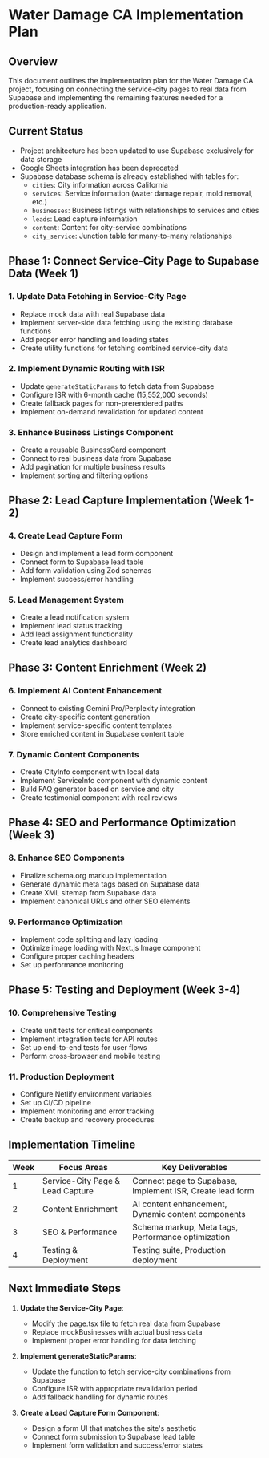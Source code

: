 # Water Damage CA Implementation Plan

## Overview
This document outlines the implementation plan for the Water Damage CA project, focusing on connecting the service-city pages to real data from Supabase and implementing the remaining features needed for a production-ready application.

## Current Status
- Project architecture has been updated to use Supabase exclusively for data storage
- Google Sheets integration has been deprecated
- Supabase database schema is already established with tables for:
  - `cities`: City information across California
  - `services`: Service information (water damage repair, mold removal, etc.)
  - `businesses`: Business listings with relationships to services and cities
  - `leads`: Lead capture information
  - `content`: Content for city-service combinations
  - `city_service`: Junction table for many-to-many relationships

## Phase 1: Connect Service-City Page to Supabase Data (Week 1)

### 1. Update Data Fetching in Service-City Page
- Replace mock data with real Supabase data
- Implement server-side data fetching using the existing database functions
- Add proper error handling and loading states
- Create utility functions for fetching combined service-city data

### 2. Implement Dynamic Routing with ISR
- Update `generateStaticParams` to fetch data from Supabase
- Configure ISR with 6-month cache (15,552,000 seconds)
- Create fallback pages for non-prerendered paths
- Implement on-demand revalidation for updated content

### 3. Enhance Business Listings Component
- Create a reusable BusinessCard component
- Connect to real business data from Supabase
- Add pagination for multiple business results
- Implement sorting and filtering options

## Phase 2: Lead Capture Implementation (Week 1-2)

### 4. Create Lead Capture Form
- Design and implement a lead form component
- Connect form to Supabase lead table
- Add form validation using Zod schemas
- Implement success/error handling

### 5. Lead Management System
- Create a lead notification system
- Implement lead status tracking
- Add lead assignment functionality
- Create lead analytics dashboard

## Phase 3: Content Enrichment (Week 2)

### 6. Implement AI Content Enhancement
- Connect to existing Gemini Pro/Perplexity integration
- Create city-specific content generation
- Implement service-specific content templates
- Store enriched content in Supabase content table

### 7. Dynamic Content Components
- Create CityInfo component with local data
- Implement ServiceInfo component with dynamic content
- Build FAQ generator based on service and city
- Create testimonial component with real reviews

## Phase 4: SEO and Performance Optimization (Week 3)

### 8. Enhance SEO Components
- Finalize schema.org markup implementation
- Generate dynamic meta tags based on Supabase data
- Create XML sitemap from Supabase data
- Implement canonical URLs and other SEO elements

### 9. Performance Optimization
- Implement code splitting and lazy loading
- Optimize image loading with Next.js Image component
- Configure proper caching headers
- Set up performance monitoring

## Phase 5: Testing and Deployment (Week 3-4)

### 10. Comprehensive Testing
- Create unit tests for critical components
- Implement integration tests for API routes
- Set up end-to-end tests for user flows
- Perform cross-browser and mobile testing

### 11. Production Deployment
- Configure Netlify environment variables
- Set up CI/CD pipeline
- Implement monitoring and error tracking
- Create backup and recovery procedures

## Implementation Timeline

| Week | Focus Areas | Key Deliverables |
|------|-------------|------------------|
| 1    | Service-City Page & Lead Capture | Connect page to Supabase, Implement ISR, Create lead form |
| 2    | Content Enrichment | AI content enhancement, Dynamic content components |
| 3    | SEO & Performance | Schema markup, Meta tags, Performance optimization |
| 4    | Testing & Deployment | Testing suite, Production deployment |

## Next Immediate Steps

1. **Update the Service-City Page**:
   - Modify the page.tsx file to fetch real data from Supabase
   - Replace mockBusinesses with actual business data
   - Implement proper error handling for data fetching

2. **Implement generateStaticParams**:
   - Update the function to fetch service-city combinations from Supabase
   - Configure ISR with appropriate revalidation period
   - Add fallback handling for dynamic routes

3. **Create a Lead Capture Form Component**:
   - Design a form UI that matches the site's aesthetic
   - Connect form submission to Supabase lead table
   - Implement form validation and success/error states
